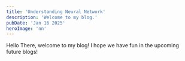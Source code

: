 ```yaml
---
title: 'Understanding Neural Network'
description: 'Welcome to my blog.'
pubDate: 'Jan 16 2025'
heroImage: 'nn'
---
```


Hello There, welcome to my blog! I hope we have fun in the upcoming future blogs!